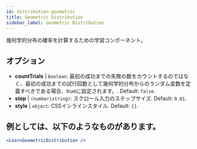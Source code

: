 ```yaml
---
id: distribution-geometric
title: Geometric Distribution
sidebar_label: Geometric Distribution
---
```


幾何学的分布の確率を計算するための学習コンポーネント。

## オプション

* __countTrials__ | `boolean`: 最初の成功までの失敗の数をカウントするのではなく、最初の成功までの試行回数として幾何学的分布からのランダム変数を定義すべきである場合、trueに設定されます。. Default: `false`.
* __step__ | `(number|string)`: スクロール入力のステップサイズ. Default: `0.01`.
* __style__ | `object`: CSSインラインスタイル. Default: `{}`.


## 例としては、以下のようなものがあります。

```jsx live
<LearnGeometricDistribution />
```

